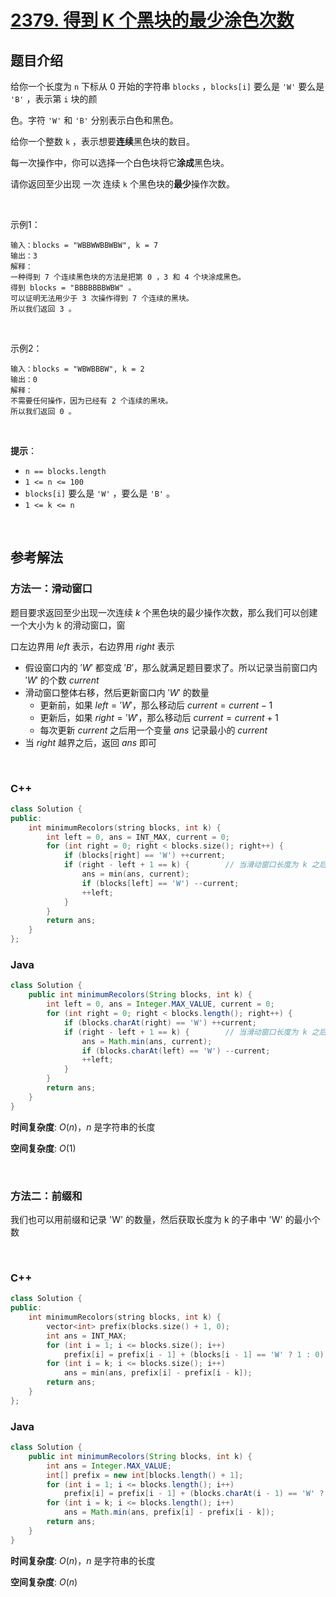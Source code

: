 # [2379. 得到 K 个黑块的最少涂色次数](https://leetcode.cn/problems/minimum-recolors-to-get-k-consecutive-black-blocks/)

## 题目介绍

给你一个长度为 `n` 下标从 0 开始的字符串 `blocks` ，`blocks[i]` 要么是 `'W'` 要么是 `'B'` ，表示第 `i` 块的颜

色。字符 `'W'` 和 `'B'` 分别表示白色和黑色。

给你一个整数 `k` ，表示想要**连续**黑色块的数目。

每一次操作中，你可以选择一个白色块将它**涂成**黑色块。

请你返回至少出现 一次 连续 `k` 个黑色块的**最少**操作次数。

<br>

示例1：

```
输入：blocks = "WBBWWBBWBW", k = 7
输出：3
解释：
一种得到 7 个连续黑色块的方法是把第 0 ，3 和 4 个块涂成黑色。
得到 blocks = "BBBBBBBWBW" 。
可以证明无法用少于 3 次操作得到 7 个连续的黑块。
所以我们返回 3 。
```

<br>

示例2：

```
输入：blocks = "WBWBBBW", k = 2
输出：0
解释：
不需要任何操作，因为已经有 2 个连续的黑块。
所以我们返回 0 。
```

<br>

**提示**：

-   `n == blocks.length`
-   `1 <= n <= 100`
-   `blocks[i]` 要么是 `'W'` ，要么是 `'B'` 。
-   `1 <= k <= n`

<br>

## 参考解法

### 方法一：滑动窗口
题目要求返回至少出现一次连续 $k$ 个黑色块的最少操作次数，那么我们可以创建一个大小为 k 的滑动窗口，窗

口左边界用 $left$ 表示，右边界用 $right$ 表示

- 假设窗口内的 $'W'$ 都变成 $'B'$，那么就满足题目要求了。所以记录当前窗口内 $'W'$ 的个数 $current$
- 滑动窗口整体右移，然后更新窗口内 $'W'$ 的数量
    - 更新前，如果 $left = 'W'$，那么移动后 $current = current - 1$
    - 更新后，如果 $right = 'W'$，那么移动后 $current = current + 1$
    - 每次更新 $current$ 之后用一个变量 $ans$ 记录最小的 $current$
- 当 $right$ 越界之后，返回 $ans$ 即可

<br>

### **C++**

```C++
class Solution {
public:
    int minimumRecolors(string blocks, int k) {
        int left = 0, ans = INT_MAX, current = 0;
        for (int right = 0; right < blocks.size(); right++) {
            if (blocks[right] == 'W') ++current;
            if (right - left + 1 == k) {        // 当滑动窗口长度为 k 之后，才进行处理
                ans = min(ans, current);
                if (blocks[left] == 'W') --current;
                ++left;
            }
        }
        return ans;
    }
};
```
### **Java**

```Java
class Solution {
    public int minimumRecolors(String blocks, int k) {
        int left = 0, ans = Integer.MAX_VALUE, current = 0;
        for (int right = 0; right < blocks.length(); right++) {
            if (blocks.charAt(right) == 'W') ++current;
            if (right - left + 1 == k) {        // 当滑动窗口长度为 k 之后，才进行处理
                ans = Math.min(ans, current);
                if (blocks.charAt(left) == 'W') --current;
                ++left;
            }
        }
        return ans;
    }
}
```

**时间复杂度**: $O(n)$，$n$ 是字符串的长度

**空间复杂度**: $O(1)$

<br>

### 方法二：前缀和
我们也可以用前缀和记录 'W' 的数量，然后获取长度为 k 的子串中 'W' 的最小个数

<br>

### **C++**
```C++
class Solution {
public:
    int minimumRecolors(string blocks, int k) {
        vector<int> prefix(blocks.size() + 1, 0);
        int ans = INT_MAX;
        for (int i = 1; i <= blocks.size(); i++)
            prefix[i] = prefix[i - 1] + (blocks[i - 1] == 'W' ? 1 : 0);
        for (int i = k; i <= blocks.size(); i++)
            ans = min(ans, prefix[i] - prefix[i - k]);
        return ans;
    }
};
```
### **Java**

```Java
class Solution {
    public int minimumRecolors(String blocks, int k) {
        int ans = Integer.MAX_VALUE;
        int[] prefix = new int[blocks.length() + 1];
        for (int i = 1; i <= blocks.length(); i++) 
            prefix[i] = prefix[i - 1] + (blocks.charAt(i - 1) == 'W' ? 1 : 0);
        for (int i = k; i <= blocks.length(); i++)
            ans = Math.min(ans, prefix[i] - prefix[i - k]);
        return ans;
    }
}
```

**时间复杂度**: $O(n)$，$n$ 是字符串的长度

**空间复杂度**: $O(n)$